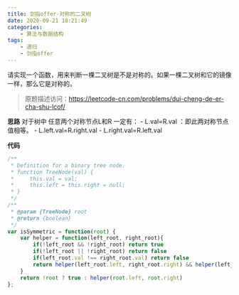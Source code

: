 ```yaml
---
title: 剑指offer-对称的二叉树
date: 2020-09-21 18:21:49
categories:
    - 算法与数据结构
tags:
    - 递归
    - 剑指offer
---
```

请实现一个函数，用来判断一棵二叉树是不是对称的。如果一棵二叉树和它的镜像一样，那么它是对称的。

<!--more-->
> 原题描述访问：https://leetcode-cn.com/problems/dui-cheng-de-er-cha-shu-lcof/

**思路**
对于树中 任意两个对称节点L和R 一定有：
    - L.val=R.val ：即此两对称节点值相等。
    - L.left.val=R.right.val 
    - L.right.val=R.left.val

**代码**
```javascript
/**
 * Definition for a binary tree node.
 * function TreeNode(val) {
 *     this.val = val;
 *     this.left = this.right = null;
 * }
 */
/**
 * @param {TreeNode} root
 * @return {boolean}
 */
var isSymmetric = function(root) {
    var helper = function(left_root, right_root){
        if(!left_root && !right_root) return true
        if(!left_root || !right_root) return false
        if(left_root.val !== right_root.val) return false
        return helper(left_root.left, right_root.right) && helper(left_root.right, right_root.left)
    }
    return !root ? true : helper(root.left, root.right)
};
```